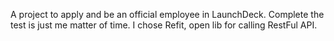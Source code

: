 A project to apply and be an official employee in LaunchDeck.
Complete the test is just me matter of time.
I chose Refit, open lib for calling RestFul API. 
